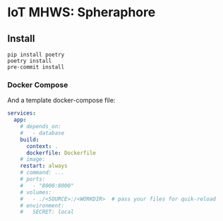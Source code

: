 # IoT MHWS: Spheraphore
## Install
```
pip install poetry
poetry install
pre-commit install
```

### Docker Compose
And a template docker-compose file:
```yaml
services:
  app:
    # depends_on:
    #   - database
    build:
      context: .
      dockerfile: Dockerfile
    # image: 
    restart: always
    # command: ...
    # ports:
    #   - "8000:8000"
    # volumes:
    #   - ./<SOURCE>:/<WORKDIR>  # pass your files for quik-reload
    # environment:
    #   SECRET: local
```
